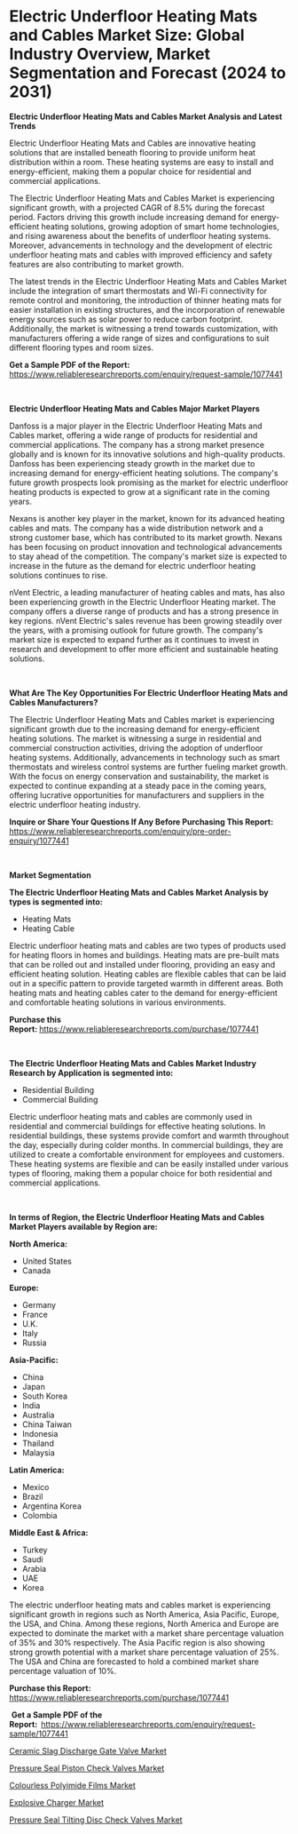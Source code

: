 <p><h1>Electric Underfloor Heating Mats and Cables Market Size: Global Industry Overview, Market Segmentation and Forecast (2024 to 2031)</h1></p><p><strong>Electric Underfloor Heating Mats and Cables Market Analysis and Latest Trends</strong></p>
<p><p>Electric Underfloor Heating Mats and Cables are innovative heating solutions that are installed beneath flooring to provide uniform heat distribution within a room. These heating systems are easy to install and energy-efficient, making them a popular choice for residential and commercial applications.</p><p>The Electric Underfloor Heating Mats and Cables Market is experiencing significant growth, with a projected CAGR of 8.5% during the forecast period. Factors driving this growth include increasing demand for energy-efficient heating solutions, growing adoption of smart home technologies, and rising awareness about the benefits of underfloor heating systems. Moreover, advancements in technology and the development of electric underfloor heating mats and cables with improved efficiency and safety features are also contributing to market growth.</p><p>The latest trends in the Electric Underfloor Heating Mats and Cables Market include the integration of smart thermostats and Wi-Fi connectivity for remote control and monitoring, the introduction of thinner heating mats for easier installation in existing structures, and the incorporation of renewable energy sources such as solar power to reduce carbon footprint. Additionally, the market is witnessing a trend towards customization, with manufacturers offering a wide range of sizes and configurations to suit different flooring types and room sizes.</p></p>
<p><strong>Get a Sample PDF of the Report:&nbsp;</strong> <a href="https://www.reliableresearchreports.com/enquiry/request-sample/1077441">https://www.reliableresearchreports.com/enquiry/request-sample/1077441</a></p>
<p>&nbsp;</p>
<p><strong>Electric Underfloor Heating Mats and Cables Major Market Players</strong></p>
<p><p>Danfoss is a major player in the Electric Underfloor Heating Mats and Cables market, offering a wide range of products for residential and commercial applications. The company has a strong market presence globally and is known for its innovative solutions and high-quality products. Danfoss has been experiencing steady growth in the market due to increasing demand for energy-efficient heating solutions. The company's future growth prospects look promising as the market for electric underfloor heating products is expected to grow at a significant rate in the coming years.</p><p>Nexans is another key player in the market, known for its advanced heating cables and mats. The company has a wide distribution network and a strong customer base, which has contributed to its market growth. Nexans has been focusing on product innovation and technological advancements to stay ahead of the competition. The company's market size is expected to increase in the future as the demand for electric underfloor heating solutions continues to rise.</p><p>nVent Electric, a leading manufacturer of heating cables and mats, has also been experiencing growth in the Electric Underfloor Heating market. The company offers a diverse range of products and has a strong presence in key regions. nVent Electric's sales revenue has been growing steadily over the years, with a promising outlook for future growth. The company's market size is expected to expand further as it continues to invest in research and development to offer more efficient and sustainable heating solutions.</p></p>
<p>&nbsp;</p>
<p><strong>What Are The Key Opportunities For Electric Underfloor Heating Mats and Cables Manufacturers?</strong></p>
<p><p>The Electric Underfloor Heating Mats and Cables market is experiencing significant growth due to the increasing demand for energy-efficient heating solutions. The market is witnessing a surge in residential and commercial construction activities, driving the adoption of underfloor heating systems. Additionally, advancements in technology such as smart thermostats and wireless control systems are further fueling market growth. With the focus on energy conservation and sustainability, the market is expected to continue expanding at a steady pace in the coming years, offering lucrative opportunities for manufacturers and suppliers in the electric underfloor heating industry.</p></p>
<p><strong>Inquire or Share Your Questions If Any Before Purchasing This Report:</strong> <a href="https://www.reliableresearchreports.com/enquiry/pre-order-enquiry/1077441">https://www.reliableresearchreports.com/enquiry/pre-order-enquiry/1077441</a></p>
<p>&nbsp;</p>
<p><strong>Market Segmentation</strong></p>
<p><strong>The Electric Underfloor Heating Mats and Cables Market Analysis by types is segmented into:</strong></p>
<p><ul><li>Heating Mats</li><li>Heating Cable</li></ul></p>
<p><p>Electric underfloor heating mats and cables are two types of products used for heating floors in homes and buildings. Heating mats are pre-built mats that can be rolled out and installed under flooring, providing an easy and efficient heating solution. Heating cables are flexible cables that can be laid out in a specific pattern to provide targeted warmth in different areas. Both heating mats and heating cables cater to the demand for energy-efficient and comfortable heating solutions in various environments.</p></p>
<p><strong>Purchase this Report:&nbsp;</strong><a href="https://www.reliableresearchreports.com/purchase/1077441">https://www.reliableresearchreports.com/purchase/1077441</a></p>
<p>&nbsp;</p>
<p><strong>The Electric Underfloor Heating Mats and Cables Market Industry Research by Application is segmented into:</strong></p>
<p><ul><li>Residential Building</li><li>Commercial Building</li></ul></p>
<p><p>Electric underfloor heating mats and cables are commonly used in residential and commercial buildings for effective heating solutions. In residential buildings, these systems provide comfort and warmth throughout the day, especially during colder months. In commercial buildings, they are utilized to create a comfortable environment for employees and customers. These heating systems are flexible and can be easily installed under various types of flooring, making them a popular choice for both residential and commercial applications.</p></p>
<p>&nbsp;</p>
<p><strong>In terms of Region, the Electric Underfloor Heating Mats and Cables Market Players available by Region are:</strong></p>
<p>
    <p> <strong> North America: </strong>
        <ul>
            <li>United States</li>
            <li>Canada</li>
        </ul>
        </p> 
    <p> <strong> Europe: </strong>
        <ul>
            <li>Germany</li>
            <li>France</li>
            <li>U.K.</li>
            <li>Italy</li>
            <li>Russia</li>
        </ul>
        </p> 
    <p> <strong> Asia-Pacific: </strong>
        <ul>
            <li>China</li>
            <li>Japan</li>
            <li>South Korea</li>
            <li>India</li>
            <li>Australia</li>
            <li>China Taiwan</li>
            <li>Indonesia</li>
            <li>Thailand</li>
            <li>Malaysia</li>
        </ul>
        </p> 
    <p> <strong> Latin America: </strong>
        <ul>
            <li>Mexico</li>
            <li>Brazil</li>
            <li>Argentina Korea</li>
            <li>Colombia</li>
        </ul>
        </p> 
    <p> <strong> Middle East & Africa: </strong>
        <ul>
            <li>Turkey</li>
            <li>Saudi</li>
            <li>Arabia</li>
            <li>UAE</li>
            <li>Korea</li>
        </ul>
    </p>
    </p>
<p><p>The electric underfloor heating mats and cables market is experiencing significant growth in regions such as North America, Asia Pacific, Europe, the USA, and China. Among these regions, North America and Europe are expected to dominate the market with a market share percentage valuation of 35% and 30% respectively. The Asia Pacific region is also showing strong growth potential with a market share percentage valuation of 25%. The USA and China are forecasted to hold a combined market share percentage valuation of 10%.</p></p>
<p><strong>Purchase this Report: </strong><a href="https://www.reliableresearchreports.com/purchase/1077441">https://www.reliableresearchreports.com/purchase/1077441</a></p>
<p>&nbsp;<strong>Get a Sample PDF of the Report:&nbsp;&nbsp;</strong><a href="https://www.reliableresearchreports.com/enquiry/request-sample/1077441">https://www.reliableresearchreports.com/enquiry/request-sample/1077441</a></p>
<p><strong></strong></p>
<p><p><a href="https://medium.com/@dorothybrooks53/ceramic-slag-discharge-gate-valve-market-size-cagr-trends-2024-2030-91e2a58719e7">Ceramic Slag Discharge Gate Valve Market</a></p><p><a href="https://medium.com/@shanieprice69879/pressure-seal-piston-check-valves-market-research-report-its-history-and-forecast-2024-to-2031-85e5871d5c7b">Pressure Seal Piston Check Valves Market</a></p><p><a href="https://github.com/Sarissaschmalingtr6fz2739/Market-Research-Report-List-1/blob/main/colourless-polyimide-films-market.md">Colourless Polyimide Films Market</a></p><p><a href="https://github.com/WillieWoodard/Market-Research-Report-List-3/blob/main/explosive-charger-market.md">Explosive Charger Market</a></p><p><a href="https://medium.com/@shanieprice69879/decoding-pressure-seal-tilting-disc-check-valves-market-metrics-market-share-trends-and-growth-ab263eabdb8e">Pressure Seal Tilting Disc Check Valves Market</a></p></p>